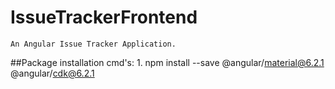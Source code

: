 # IssueTrackerFrontend
    An Angular Issue Tracker Application.

##Package installation cmd's:
    1. npm install --save @angular/material@6.2.1 @angular/cdk@6.2.1